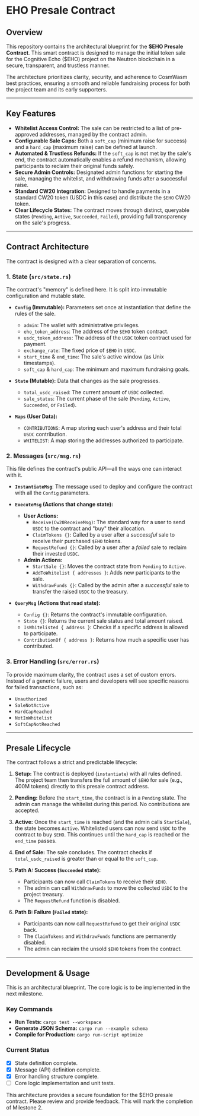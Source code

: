 # EHO Presale Contract

## Overview

This repository contains the architectural blueprint for the **\$EHO Presale Contract**. This smart contract is designed to manage the initial token sale for the Cognitive Echo (\$EHO) project on the Neutron blockchain in a secure, transparent, and trustless manner.

The architecture prioritizes clarity, security, and adherence to CosmWasm best practices, ensuring a smooth and reliable fundraising process for both the project team and its early supporters.

---

## Key Features

-   **Whitelist Access Control:** The sale can be restricted to a list of pre-approved addresses, managed by the contract admin.
-   **Configurable Sale Caps:** Both a `soft_cap` (minimum raise for success) and a `hard_cap` (maximum raise) can be defined at launch.
-   **Automated & Trustless Refunds:** If the `soft_cap` is not met by the sale's end, the contract automatically enables a refund mechanism, allowing participants to reclaim their original funds safely.
-   **Secure Admin Controls:** Designated admin functions for starting the sale, managing the whitelist, and withdrawing funds after a successful raise.
-   **Standard CW20 Integration:** Designed to handle payments in a standard CW20 token (USDC in this case) and distribute the `$EHO` CW20 token.
-   **Clear Lifecycle States:** The contract moves through distinct, queryable states (`Pending`, `Active`, `Succeeded`, `Failed`), providing full transparency on the sale's progress.

---

## Contract Architecture

The contract is designed with a clear separation of concerns.

### 1. State (`src/state.rs`)

The contract's "memory" is defined here. It is split into immutable configuration and mutable state.

-   **`Config` (Immutable):** Parameters set once at instantiation that define the rules of the sale.
    -   `admin`: The wallet with administrative privileges.
    -   `eho_token_address`: The address of the `$EHO` token contract.
    -   `usdc_token_address`: The address of the `USDC` token contract used for payment.
    -   `exchange_rate`: The fixed price of `$EHO` in `USDC`.
    -   `start_time` & `end_time`: The sale's active window (as Unix timestamps).
    -   `soft_cap` & `hard_cap`: The minimum and maximum fundraising goals.

-   **`State` (Mutable):** Data that changes as the sale progresses.
    -   `total_usdc_raised`: The current amount of `USDC` collected.
    -   `sale_status`: The current phase of the sale (`Pending`, `Active`, `Succeeded`, or `Failed`).

-   **`Maps` (User Data):**
    -   `CONTRIBUTIONS`: A map storing each user's address and their total `USDC` contribution.
    -   `WHITELIST`: A map storing the addresses authorized to participate.

### 2. Messages (`src/msg.rs`)

This file defines the contract's public API—all the ways one can interact with it.

-   **`InstantiateMsg`**: The message used to deploy and configure the contract with all the `Config` parameters.

-   **`ExecuteMsg` (Actions that change state):**
    -   **User Actions:**
        -   `Receive(Cw20ReceiveMsg)`: The standard way for a user to send `USDC` to the contract and "buy" their allocation.
        -   `ClaimTokens {}`: Called by a user after a *successful* sale to receive their purchased `$EHO` tokens.
        -   `RequestRefund {}`: Called by a user after a *failed* sale to reclaim their invested `USDC`.
    -   **Admin Actions:**
        -   `StartSale {}`: Moves the contract state from `Pending` to `Active`.
        -   `AddToWhitelist { addresses }`: Adds new participants to the sale.
        -   `WithdrawFunds {}`: Called by the admin after a *successful* sale to transfer the raised `USDC` to the treasury.

-   **`QueryMsg` (Actions that read state):**
    -   `Config {}`: Returns the contract's immutable configuration.
    -   `State {}`: Returns the current sale status and total amount raised.
    -   `IsWhitelisted { address }`: Checks if a specific address is allowed to participate.
    -   `ContributionOf { address }`: Returns how much a specific user has contributed.

### 3. Error Handling (`src/error.rs`)

To provide maximum clarity, the contract uses a set of custom errors. Instead of a generic failure, users and developers will see specific reasons for failed transactions, such as:
-   `Unauthorized`
-   `SaleNotActive`
-   `HardCapReached`
-   `NotInWhitelist`
-   `SoftCapNotReached`

---

## Presale Lifecycle

The contract follows a strict and predictable lifecycle:

1.  **Setup:** The contract is deployed (`instantiate`) with all rules defined. The project team then transfers the full amount of `$EHO` for sale (e.g., 400M tokens) directly to this presale contract address.

2.  **Pending:** Before the `start_time`, the contract is in a `Pending` state. The admin can manage the whitelist during this period. No contributions are accepted.

3.  **Active:** Once the `start_time` is reached (and the admin calls `StartSale`), the state becomes `Active`. Whitelisted users can now send `USDC` to the contract to buy `$EHO`. This continues until the `hard_cap` is reached or the `end_time` passes.

4.  **End of Sale:** The sale concludes. The contract checks if `total_usdc_raised` is greater than or equal to the `soft_cap`.

5.  **Path A: Success (`Succeeded` state):**
    -   Participants can now call `ClaimTokens` to receive their `$EHO`.
    -   The admin can call `WithdrawFunds` to move the collected `USDC` to the project treasury.
    -   The `RequestRefund` function is disabled.

6.  **Path B: Failure (`Failed` state):**
    -   Participants can now call `RequestRefund` to get their original `USDC` back.
    -   The `ClaimTokens` and `WithdrawFunds` functions are permanently disabled.
    -   The admin can reclaim the unsold `$EHO` tokens from the contract.

---

## Development & Usage

This is an architectural blueprint. The core logic is to be implemented in the next milestone.

### Key Commands
-   **Run Tests:** `cargo test --workspace`
-   **Generate JSON Schema:** `cargo run --example schema`
-   **Compile for Production:** `cargo run-script optimize`

### Current Status
-   [x] State definition complete.
-   [x] Message (API) definition complete.
-   [x] Error handling structure complete.
-   [ ] Core logic implementation and unit tests.

This architecture provides a secure foundation for the $EHO presale contract. Please review and provide feedback. This will mark the completion of Milestone 2.